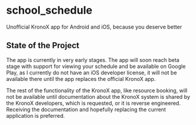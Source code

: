 # school_schedule
Unofficial KronoX app for Android and iOS, because you deserve better

## State of the Project
The app is currently in very early stages. The app will soon reach beta stage with support for viewing your schedule and be available on Google Play, as I currently do not have an iOS developer license, it will not be available there until the app replaces the official KronoX app.

The rest of the functionality of the KronoX app, like resource booking, will not be available until documentation about the KronoX system is shared by the KronoX developers, which is requested, or it is reverse engineered. Receiving the documentation and hopefully replacing the current application is preferred.